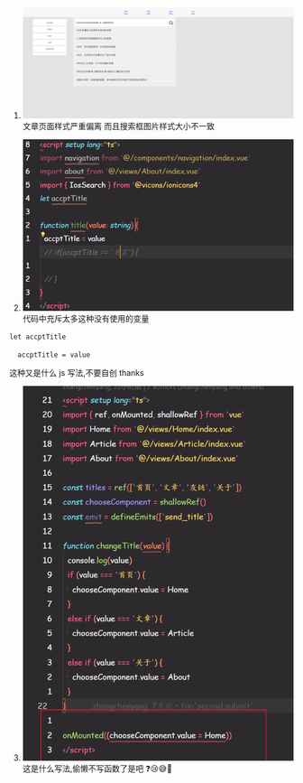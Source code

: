 1. ![alt text](image-10.png)
   文章页面样式严重偏离
   而且搜索框图片样式大小不一致

2. ![alt text](image-11.png)
   代码中充斥太多这种没有使用的变量

```
let accptTitle

  accptTitle = value

```

这种又是什么 js 写法,不要自创 thanks

3. ![alt text](image-12.png)
   这是什么写法,偷懒不写函数了是吧 ❓😢😅🫡
